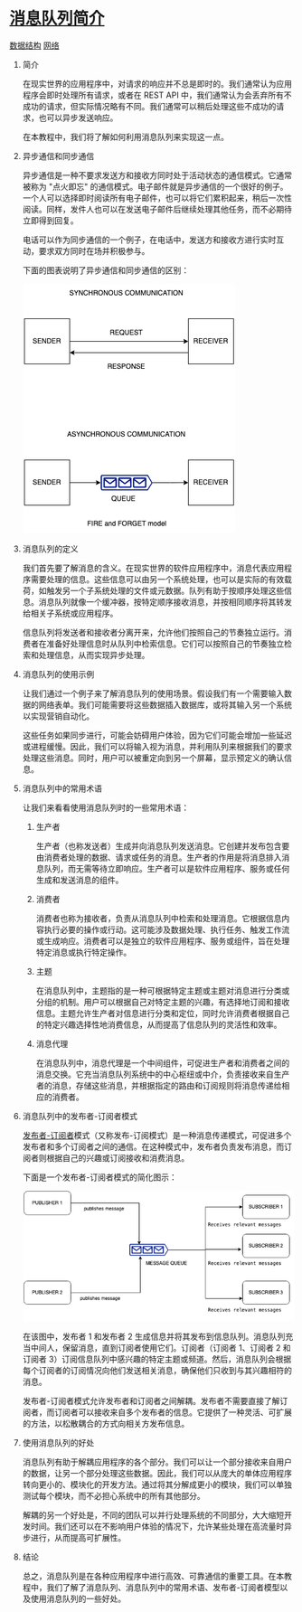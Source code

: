 # [消息队列简介](https://www.baeldung.com/cs/message-queues)

[数据结构](README-zh.md) [网络](https://www.baeldung.com/cs/category/networking)

1. 简介

    在现实世界的应用程序中，对请求的响应并不总是即时的。我们通常认为应用程序会即时处理所有请求，或者在 REST API 中，我们通常认为会丢弃所有不成功的请求，但实际情况略有不同。我们通常可以稍后处理这些不成功的请求，也可以异步发送响应。

    在本教程中，我们将了解如何利用消息队列来实现这一点。

2. 异步通信和同步通信

    异步通信是一种不要求发送方和接收方同时处于活动状态的通信模式。它通常被称为 "点火即忘" 的通信模式。电子邮件就是异步通信的一个很好的例子。一个人可以选择即时阅读所有电子邮件，也可以将它们累积起来，稍后一次性阅读。同样，发件人也可以在发送电子邮件后继续处理其他任务，而不必期待立即得到回复。

    电话可以作为同步通信的一个例子，在电话中，发送方和接收方进行实时互动，要求双方同时在场并积极参与。

    下面的图表说明了异步通信和同步通信的区别：

    ![asyncVsSyncCommunication](pic/asyncVsSyncCommunication.webp)

3. 消息队列的定义

    我们首先要了解消息的含义。在现实世界的软件应用程序中，消息代表应用程序需要处理的信息。这些信息可以由另一个系统处理，也可以是实际的有效载荷，如触发另一个子系统处理的文件或元数据。队列有助于按顺序处理这些信息。消息队列就像一个缓冲器，按特定顺序接收消息，并按相同顺序将其转发给相关子系统或应用程序。

    信息队列将发送者和接收者分离开来，允许他们按照自己的节奏独立运行。消费者在准备好处理信息时从队列中检索信息。它们可以按照自己的节奏独立检索和处理信息，从而实现异步处理。

4. 消息队列的使用示例

    让我们通过一个例子来了解消息队列的使用场景。假设我们有一个需要输入数据的网络表单。我们可能需要将这些数据插入数据库，或将其输入另一个系统以实现营销自动化。

    这些任务如果同步进行，可能会妨碍用户体验，因为它们可能会增加一些延迟或进程缓慢。因此，我们可以将输入视为消息，并利用队列来根据我们的要求处理这些消息。同时，用户可以被重定向到另一个屏幕，显示预定义的确认信息。

5. 消息队列中的常用术语

    让我们来看看使用消息队列时的一些常用术语：

    1. 生产者

        生产者（也称发送者）生成并向消息队列发送消息。它创建并发布包含要由消费者处理的数据、请求或任务的消息。生产者的作用是将消息排入消息队列，而无需等待立即响应。生产者可以是软件应用程序、服务或任何生成和发送消息的组件。

    2. 消费者

        消费者也称为接收者，负责从消息队列中检索和处理消息。它根据信息内容执行必要的操作或行动。这可能涉及数据处理、执行任务、触发工作流或生成响应。消费者可以是独立的软件应用程序、服务或组件，旨在处理特定消息或执行特定操作。

    3. 主题

        在消息队列中，主题指的是一种可根据特定主题或主题对消息进行分类或分组的机制。用户可以根据自己对特定主题的兴趣，有选择地订阅和接收信息。主题允许生产者对信息进行分类和定位，同时允许消费者根据自己的特定兴趣选择性地消费信息，从而提高了信息队列的灵活性和效率。

    4. 消息代理

        在消息队列中，消息代理是一个中间组件，可促进生产者和消费者之间的消息交换。它充当消息队列系统中的中心枢纽或中介，负责接收来自生产者的消息，存储这些消息，并根据指定的路由和订阅规则将消息传递给相应的消费者。

6. 消息队列中的发布者-订阅者模式

    [发布者-订阅者](https://www.baeldung.com/pub-sub-vs-message-queues)模式（又称发布-订阅模式）是一种消息传递模式，可促进多个发布者和多个订阅者之间的通信。在这种模式中，发布者负责发布消息，而订阅者则根据自己的兴趣或订阅接收和消费消息。

    下面是一个发布者-订阅者模式的简化图示：

    ![发布者-订阅者模式](pic/pub_sub_model.webp)

    在该图中，发布者 1 和发布者 2 生成信息并将其发布到信息队列。消息队列充当中间人，保留消息，直到订阅者使用它们。订阅者（订阅者 1、订阅者 2 和订阅者 3）订阅信息队列中感兴趣的特定主题或频道。然后，消息队列会根据每个订阅者的订阅情况向他们发送相关消息，确保他们只收到与其兴趣相符的消息。

    发布者-订阅者模式允许发布者和订阅者之间解耦。发布者不需要直接了解订阅者，而订阅者可以接收来自多个发布者的信息。它提供了一种灵活、可扩展的方法，以松散耦合的方式向相关方发布信息。

7. 使用消息队列的好处

    消息队列有助于解耦应用程序的各个部分。我们可以让一个部分接收来自用户的数据，让另一个部分处理这些数据。因此，我们可以从庞大的单体应用程序转向更小的、模块化的开发方法。通过将其分解成更小的模块，我们可以单独测试每个模块，而不必担心系统中的所有其他部分。

    解耦的另一个好处是，不同的团队可以并行处理系统的不同部分，大大缩短开发时间。我们还可以在不影响用户体验的情况下，允许某些处理在高流量时异步进行，从而提高可扩展性。

8. 结论

    总之，消息队列是在各种应用程序中进行高效、可靠通信的重要工具。在本教程中，我们了解了消息队列、消息队列中的常用术语、发布者-订阅者模型以及使用消息队列的一些好处。
